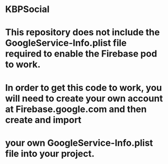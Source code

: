 # KBPSocial
# This repository does not include the GoogleService-Info.plist file required to enable the Firebase pod to work.  
# In order to get this code to work, you will need to create your own account at Firebase.google.com and then create and import 
# your own GoogleService-Info.plist file into your project.
